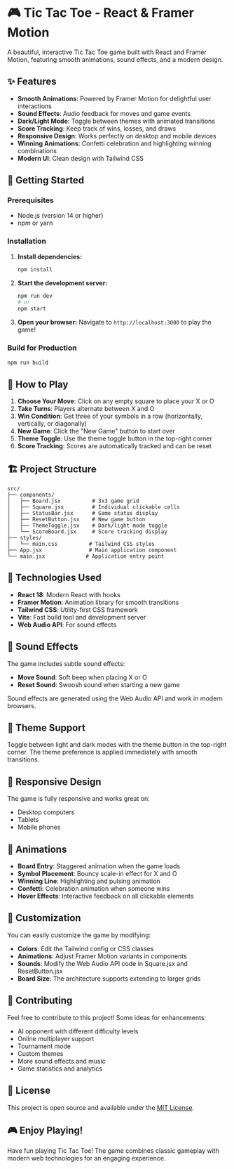 # 🎮 Tic Tac Toe - React & Framer Motion

A beautiful, interactive Tic Tac Toe game built with React and Framer Motion, featuring smooth animations, sound effects, and a modern design.

## ✨ Features

- **Smooth Animations**: Powered by Framer Motion for delightful user interactions
- **Sound Effects**: Audio feedback for moves and game events
- **Dark/Light Mode**: Toggle between themes with animated transitions
- **Score Tracking**: Keep track of wins, losses, and draws
- **Responsive Design**: Works perfectly on desktop and mobile devices
- **Winning Animations**: Confetti celebration and highlighting winning combinations
- **Modern UI**: Clean design with Tailwind CSS

## 🚀 Getting Started

### Prerequisites

- Node.js (version 14 or higher)
- npm or yarn

### Installation

1. **Install dependencies:**
   ```bash
   npm install
   ```

2. **Start the development server:**
   ```bash
   npm run dev
   # or
   npm start
   ```

3. **Open your browser:**
   Navigate to `http://localhost:3000` to play the game!

### Build for Production

```bash
npm run build
```

## 🎯 How to Play

1. **Choose Your Move**: Click on any empty square to place your X or O
2. **Take Turns**: Players alternate between X and O
3. **Win Condition**: Get three of your symbols in a row (horizontally, vertically, or diagonally)
4. **New Game**: Click the "New Game" button to start over
5. **Theme Toggle**: Use the theme toggle button in the top-right corner
6. **Score Tracking**: Scores are automatically tracked and can be reset

## 🏗️ Project Structure

```
src/
├── components/
│   ├── Board.jsx          # 3x3 game grid
│   ├── Square.jsx         # Individual clickable cells
│   ├── StatusBar.jsx      # Game status display
│   ├── ResetButton.jsx    # New game button
│   ├── ThemeToggle.jsx    # Dark/light mode toggle
│   └── ScoreBoard.jsx     # Score tracking display
├── styles/
│   └── main.css          # Tailwind CSS styles
├── App.jsx               # Main application component
└── main.jsx             # Application entry point
```

## 🎨 Technologies Used

- **React 18**: Modern React with hooks
- **Framer Motion**: Animation library for smooth transitions
- **Tailwind CSS**: Utility-first CSS framework
- **Vite**: Fast build tool and development server
- **Web Audio API**: For sound effects

## 🎵 Sound Effects

The game includes subtle sound effects:
- **Move Sound**: Soft beep when placing X or O
- **Reset Sound**: Swoosh sound when starting a new game

Sound effects are generated using the Web Audio API and work in modern browsers.

## 🌙 Theme Support

Toggle between light and dark modes with the theme button in the top-right corner. The theme preference is applied immediately with smooth transitions.

## 📱 Responsive Design

The game is fully responsive and works great on:
- Desktop computers
- Tablets
- Mobile phones

## 🎊 Animations

- **Board Entry**: Staggered animation when the game loads
- **Symbol Placement**: Bouncy scale-in effect for X and O
- **Winning Line**: Highlighting and pulsing animation
- **Confetti**: Celebration animation when someone wins
- **Hover Effects**: Interactive feedback on all clickable elements

## 🔧 Customization

You can easily customize the game by modifying:

- **Colors**: Edit the Tailwind config or CSS classes
- **Animations**: Adjust Framer Motion variants in components
- **Sounds**: Modify the Web Audio API code in Square.jsx and ResetButton.jsx
- **Board Size**: The architecture supports extending to larger grids

## 🤝 Contributing

Feel free to contribute to this project! Some ideas for enhancements:

- AI opponent with different difficulty levels
- Online multiplayer support
- Tournament mode
- Custom themes
- More sound effects and music
- Game statistics and analytics

## 📄 License

This project is open source and available under the [MIT License](LICENSE).

## 🎮 Enjoy Playing!

Have fun playing Tic Tac Toe! The game combines classic gameplay with modern web technologies for an engaging experience.